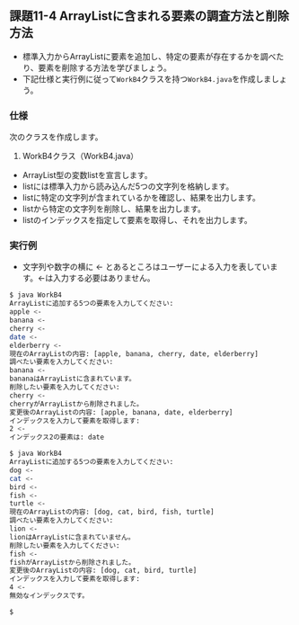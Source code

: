 ## 課題11-4 ArrayListに含まれる要素の調査方法と削除方法

- 標準入力からArrayListに要素を追加し、特定の要素が存在するかを調べたり、要素を削除する方法を学びましょう。
- 下記仕様と実行例に従って`WorkB4`クラスを持つ`WorkB4.java`を作成しましょう。

### 仕様

次のクラスを作成します。

1. WorkB4クラス（WorkB4.java）

- ArrayList<String>型の変数listを宣言します。
- listには標準入力から読み込んだ5つの文字列を格納します。
- listに特定の文字列が含まれているかを確認し、結果を出力します。
- listから特定の文字列を削除し、結果を出力します。
- listのインデックスを指定して要素を取得し、それを出力します。

### 実行例

- 文字列や数字の横に <- とあるところはユーザーによる入力を表しています。<-は入力する必要はありません。

```sh
$ java WorkB4
ArrayListに追加する5つの要素を入力してください:
apple <-
banana <-
cherry <-
date <-
elderberry <-
現在のArrayListの内容: [apple, banana, cherry, date, elderberry]
調べたい要素を入力してください:
banana <-
bananaはArrayListに含まれています。
削除したい要素を入力してください:
cherry <-
cherryがArrayListから削除されました。
変更後のArrayListの内容: [apple, banana, date, elderberry]
インデックスを入力して要素を取得します:
2 <-
インデックス2の要素は: date

$ java WorkB4
ArrayListに追加する5つの要素を入力してください:
dog <-
cat <-
bird <-
fish <-
turtle <-
現在のArrayListの内容: [dog, cat, bird, fish, turtle]
調べたい要素を入力してください:
lion <-
lionはArrayListに含まれていません。
削除したい要素を入力してください:
fish <-
fishがArrayListから削除されました。
変更後のArrayListの内容: [dog, cat, bird, turtle]
インデックスを入力して要素を取得します:
4 <-
無効なインデックスです。

$
```
